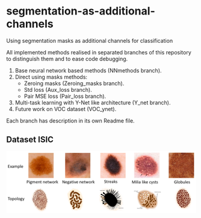 # segmentation-as-additional-channels
Using segmentation masks as additional channels for classification

All implemented methods realised in separated branches of this repository to distinguish them and to ease code debugging.

1. Base neural network based methods (NNmethods branch).
2. Direct using masks methods:
   - Zeroing masks (Zeroing_masks branch).
   - Std loss (Aux_loss branch).
   - Pair MSE loss (Pair_loss branch).
2. Multi-task learning with Y-Net like architecture (Y_net branch).
4. Future work on VOC dataset (VOC_ynet).

Each branch has description in its own Readme file.

## Dataset ISIC
![Alt text](pics/eng_ISIC.png)

